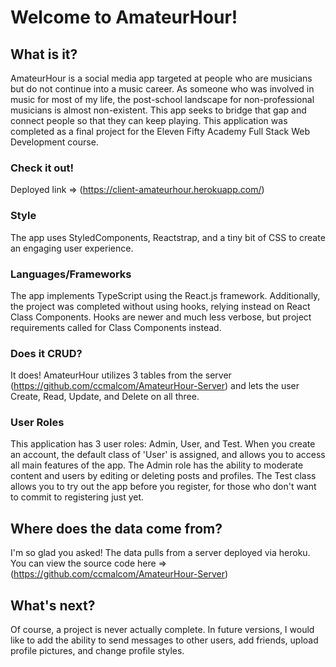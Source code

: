# Welcome to AmateurHour!

## What is it?

AmateurHour is a social media app targeted at people who are musicians but do not continue into a music career. As someone who was involved in music for most of my life, the post-school landscape for non-professional musicians is almost non-existent. This app seeks to bridge that gap and connect people so that they can keep playing. This application was completed as a final project for the Eleven Fifty Academy Full Stack Web Development course.

### Check it out!
Deployed link => (https://client-amateurhour.herokuapp.com/)

### Style

The app uses StyledComponents, Reactstrap, and a tiny bit of CSS to create an engaging user experience. 

### Languages/Frameworks

The app implements TypeScript using the React.js framework. Additionally, the project was completed without using hooks, relying instead on React Class Components. Hooks are newer and much less verbose, but project requirements called for Class Components instead.

### Does it CRUD?

It does! AmateurHour utilizes 3 tables from the server (https://github.com/ccmalcom/AmateurHour-Server) and lets the user Create, Read, Update, and Delete on all three. 

### User Roles

This application has 3 user roles: Admin, User, and Test. When you create an account, the default class of 'User' is assigned, and allows you to access all main features of the app. The Admin role has the ability to moderate content and users by editing or deleting posts and profiles. The Test class allows you to try out the app before you register, for those who don't want to commit to registering just yet. 

## Where does the data come from?

I'm so glad you asked! The data pulls from a server deployed via heroku. You can view the source code here => (https://github.com/ccmalcom/AmateurHour-Server)

## What's next?

Of course, a project is never actually complete. In future versions, I would like to add the ability to send messages to other users, add friends, upload profile pictures, and change profile styles. 